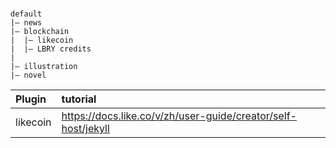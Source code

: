 #

```
default
|— news
|— blockchain
|  |— likecoin
|  |— LBRY credits
|
|— illustration
|— novel
```

|Plugin|tutorial|
|:-|:-|
|likecoin|https://docs.like.co/v/zh/user-guide/creator/self-host/jekyll
